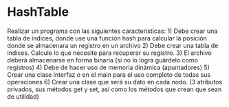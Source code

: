 # HashTable
Realizar un programa con las siguientes características:   1) Debe crear una tabla de indices, donde use una función hash para calcular la posición donde se almacenara un registro en un archivo  2) Debe crear una tabla de indices. Calcule lo  que necesite para recuperar su registro. 3) El archivo deberá almacenarse en forma binaria (si no lo logra guárdelo como registros)  4) Debe de hacer uso de memoria dinámica (apuntadores) 5) Crear una clase interfaz o en el main para el uso completo de todas sus operaciones 6) Crear una clase que será su dato en cada nodo. (3 atributos privados, sus métodos get y set, así como los métodos que crean que sean de utilidad)
